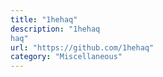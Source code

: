 ```yaml
---
title: "1hehaq"
description: "1hehaq
haq"
url: "https://github.com/1hehaq"
category: "Miscellaneous"
---
```

